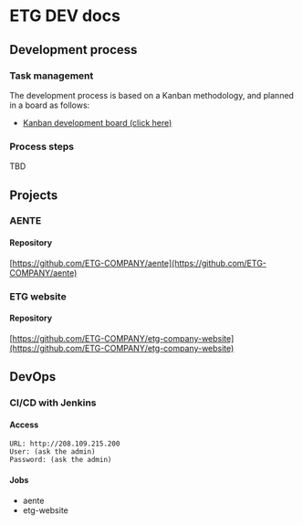 # ETG DEV docs

## Development process

### Task management

The development process is based on a Kanban methodology, and planned in a board as follows:

* [Kanban development board (click here)](https://github.com/orgs/ETG-COMPANY/projects/1/views/1)

### Process steps

TBD

## Projects

### AENTE

#### Repository

[https://github.com/ETG-COMPANY/aente](https://github.com/ETG-COMPANY/aente)

### ETG website

#### Repository

[https://github.com/ETG-COMPANY/etg-company-website](https://github.com/ETG-COMPANY/etg-company-website)

## DevOps

### CI/CD with Jenkins

#### Access
```
URL: http://208.109.215.200
User: (ask the admin)
Password: (ask the admin)
```

#### Jobs

* aente
* etg-website